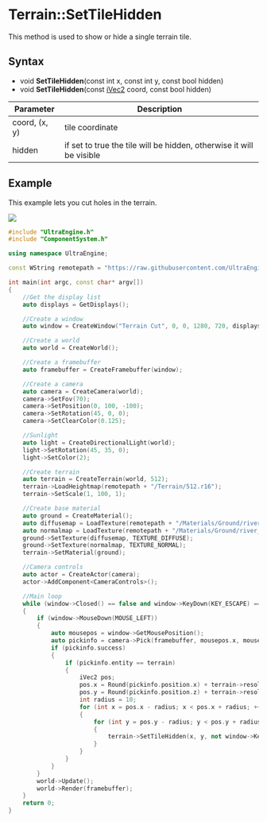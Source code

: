 # Terrain::SetTileHidden

This method is used to show or hide a single terrain tile.

## Syntax

- void **SetTileHidden**(const int x, const int y, const bool hidden)
- void **SetTileHidden**(const [iVec2](iVec2.md) coord, const bool hidden)

| Parameter | Description |
|---|---|
| coord, (x, y) | tile coordinate |
| hidden | if set to true the tile will be hidden, otherwise it will be visible |

## Example

This example lets you cut holes in the terrain.

![](https://raw.githubusercontent.com/UltraEngine/Documentation/master/Images/terrain_settilehidden.jpg)

```c++
#include "UltraEngine.h"
#include "ComponentSystem.h"

using namespace UltraEngine;

const WString remotepath = "https://raw.githubusercontent.com/UltraEngine/Documentation/master/Assets";

int main(int argc, const char* argv[])
{
    //Get the display list
    auto displays = GetDisplays();

    //Create a window
    auto window = CreateWindow("Terrain Cut", 0, 0, 1280, 720, displays[0], WINDOW_CENTER | WINDOW_TITLEBAR);

    //Create a world
    auto world = CreateWorld();

    //Create a framebuffer
    auto framebuffer = CreateFramebuffer(window);

    //Create a camera
    auto camera = CreateCamera(world);
    camera->SetFov(70);
    camera->SetPosition(0, 100, -100);
    camera->SetRotation(45, 0, 0);
    camera->SetClearColor(0.125);

    //Sunlight
    auto light = CreateDirectionalLight(world);
    light->SetRotation(45, 35, 0);
    light->SetColor(2);

    //Create terrain
    auto terrain = CreateTerrain(world, 512);
    terrain->LoadHeightmap(remotepath + "/Terrain/512.r16");
    terrain->SetScale(1, 100, 1);

    //Create base material
    auto ground = CreateMaterial();
    auto diffusemap = LoadTexture(remotepath + "/Materials/Ground/river_small_rocks_diff_4k.dds");
    auto normalmap = LoadTexture(remotepath + "/Materials/Ground/river_small_rocks_nor_gl_4k.dds");
    ground->SetTexture(diffusemap, TEXTURE_DIFFUSE);
    ground->SetTexture(normalmap, TEXTURE_NORMAL);
    terrain->SetMaterial(ground);

    //Camera controls
    auto actor = CreateActor(camera);
    actor->AddComponent<CameraControls>();

    //Main loop
    while (window->Closed() == false and window->KeyDown(KEY_ESCAPE) == false)
    {
        if (window->MouseDown(MOUSE_LEFT))
        {
            auto mousepos = window->GetMousePosition();
            auto pickinfo = camera->Pick(framebuffer, mousepos.x, mousepos.y);
            if (pickinfo.success)
            {
                if (pickinfo.entity == terrain)
                {
                    iVec2 pos;
                    pos.x = Round(pickinfo.position.x) + terrain->resolution.x / 2;
                    pos.y = Round(pickinfo.position.z) + terrain->resolution.y / 2;
                    int radius = 10;
                    for (int x = pos.x - radius; x < pos.x + radius; ++x)
                    {
                        for (int y = pos.y - radius; y < pos.y + radius; ++y)
                        {
                            terrain->SetTileHidden(x, y, not window->KeyDown(KEY_CONTROL));
                        }
                    }
                }
            }
        }
        world->Update();
        world->Render(framebuffer);
    }
    return 0;
}
```
